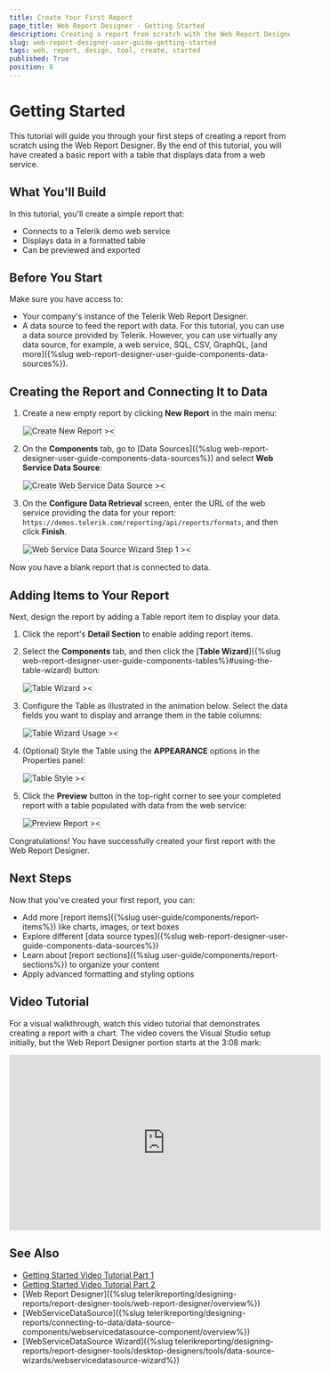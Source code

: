 ```yaml
---
title: Create Your First Report
page_title: Web Report Designer - Getting Started
description: Creating a report from scratch with the Web Report Designer offered by Telerik Reporting.
slug: web-report-designer-user-guide-getting-started
tags: web, report, design, tool, create, started 
published: True
position: 8
---
```

<style>
img[alt$="><"] {
  border: 1px solid lightgrey;
}
</style>

# Getting Started

This tutorial will guide you through your first steps of creating a report from scratch using the Web Report Designer. By the end of this tutorial, you will have created a basic report with a table that displays data from a web service.

## What You'll Build

In this tutorial, you'll create a simple report that:

* Connects to a Telerik demo web service
* Displays data in a formatted table
* Can be previewed and exported

## Before You Start

Make sure you have access to:

* Your company's instance of the Telerik Web Report Designer.
* A data source to feed the report with data. For this tutorial, you can use a data source provided by Telerik. However, you can use virtually any data source, for example, a web service, SQL, CSV, GraphQL, [and more]({%slug web-report-designer-user-guide-components-data-sources%}).

## Creating the Report and Connecting It to Data

1. Create a new empty report by clicking **New Report** in the main menu:

    ![Create New Report ><](images/wrd-create-new-report.gif)

1. On the **Components** tab, go to [Data Sources]({%slug web-report-designer-user-guide-components-data-sources%}) and select **Web Service Data Source**:

    ![Create Web Service Data Source ><](images/wrd-create-web-service-data-source.png)  

1. On the **Configure Data Retrieval** screen, enter the URL of the web service providing the data for your report: `https://demos.telerik.com/reporting/api/reports/formats`, and then click **Finish**.

    ![Web Service Data Source Wizard Step 1 ><](images/wrd-create-web-service-data-source-wizard-step1.png)

Now you have a blank report that is connected to data.

## Adding Items to Your Report

Next, design the report by adding a Table report item to display your data.

1. Click the report's **Detail Section** to enable adding report items.

1. Select the **Components** tab, and then click the [**Table Wizard**]({%slug web-report-designer-user-guide-components-tables%}#using-the-table-wizard) button:  

    ![Table Wizard ><](images/wrd-table-wizard.png)

1. Configure the Table as illustrated in the animation below. Select the data fields you want to display and arrange them in the table columns:

    ![Table Wizard Usage ><](images/wrd-table-wizard-usage.gif)  

1. (Optional) Style the Table using the **APPEARANCE** options in the Properties panel:

    ![Table Style ><](images/wrd-table-style.png)

1. Click the **Preview** button in the top-right corner to see your completed report with a table populated with data from the web service:

    ![Preview Report ><](images/wrd-preview-report.png) 

Congratulations! You have successfully created your first report with the Web Report Designer.

## Next Steps

Now that you've created your first report, you can:

* Add more [report items]({%slug user-guide/components/report-items%}) like charts, images, or text boxes
* Explore different [data source types]({%slug web-report-designer-user-guide-components-data-sources%})
* Learn about [report sections]({%slug user-guide/components/report-sections%}) to organize your content
* Apply advanced formatting and styling options

## Video Tutorial

For a visual walkthrough, watch this video tutorial that demonstrates creating a report with a chart. The video covers the Visual Studio setup initially, but the Web Report Designer portion starts at the 3:08 mark:

<iframe width="560" height="315" src="https://www.youtube.com/embed/L-utkcB8-5c?si=bmJU9ggpSOykHdLK&amp;start=188" title="YouTube video player" frameborder="0" allow="accelerometer; autoplay; clipboard-write; encrypted-media; gyroscope; picture-in-picture; web-share" referrerpolicy="strict-origin-when-cross-origin" allowfullscreen></iframe>

## See Also

* [Getting Started Video Tutorial Part 1](https://www.youtube.com/embed/L-utkcB8-5c?si=bmJU9ggpSOykHdLK&amp;start=188)
* [Getting Started Video Tutorial Part 2](https://www.youtube.com/watch?v=DXKlgq-MYIU)
* [Web Report Designer]({%slug telerikreporting/designing-reports/report-designer-tools/web-report-designer/overview%})
* [WebServiceDataSource]({%slug telerikreporting/designing-reports/connecting-to-data/data-source-components/webservicedatasource-component/overview%})
* [WebServiceDataSource Wizard]({%slug telerikreporting/designing-reports/report-designer-tools/desktop-designers/tools/data-source-wizards/webservicedatasource-wizard%})
